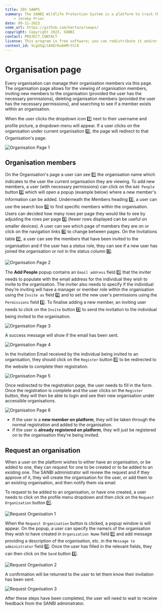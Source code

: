 ```yaml
---
title: IDS SAWPS
summary: The SANBI Wildlife Protection System is a platform to track the population levels of endangered wildlife.
    - Jeremy Prior
date: 09-11-2023
some_url: https://github.com/kartoza/sawps/
copyright: Copyright 2023, SANBI
contact: PROJECT_CONTACT
license: This program is free software; you can redistribute it and/or modify it under the terms of the GNU Affero General Public License as published by the Free Software Foundation; either version 3 of the License, or (at your option) any later version.
context_id: VLgUSgLtA4Qr6uA4MrtCCA
---
```


# Organisation page

Every organisation can manage their organisation members via this page. The organisation page allows for the viewing of organisation members, inviting new members to the organisation (provided the user has the necessary permissions), deleting organisation members (provided the user has the necessary permissions), and searching to see if a member exists within an organisation.

When the user clicks the dropdown icon 1️⃣ next to their username and profile picture, a dropdown menu will appear. If a user clicks on the organisation under current organisation 2️⃣, the page will redirect to that Organisation's page.

![Organisation Page 1](./img/organisation-page-1.png)

## Organisation members

On the Organisation's page a user can see 1️⃣ the organisation name which indicates to the user the current organisation they are viewing. To add new members, a user (with necessary permissions) can click on the `Add People` button 2️⃣ which will open a popup (example below) where a new member's information can be added. Underneath the Members heading 3️⃣, a user can use the search box 4️⃣ to find specific members within the organisation. Users can decided how many rows per page they would like to see by adjusting the rows per page 5️⃣ (fewer rows displayed can be useful on smaller devices). A user can see which page of members they are on or click on the navigation links 6️⃣ to change between pages. On the Invitations table 7️⃣, a user can see the members that have been invited to the organisation and if the user has a *status* role, they can see if a new user has joined the organisation or not in the status column 8️⃣.

![Organisation Page 2](./img/organisation-page-2.png)

The **Add People** popup contains an `Email address` field 1️⃣ that the inviter needs to populate with the email address for the individual they wish to invite to the organisation. The inviter also needs to specify if the individual they’re inviting will have a manager or member role within the organisation using the `Invite as` field 2️⃣ and to set the new user's permissions using the `Permissions` field 3️⃣. To finalise adding a new member, an inviting user needs to click on the `Invite` button 4️⃣ to send the invitation to the individual being invited to the organisation.

![Organisation Page 3](./img/organisation-page-3.png)

A success message will show if the email has been sent.

![Organisation Page 4](./img/organisation-page-4.png)

In the Invitation Email received by the individual being invited to an organisation, they should click on the `Register` button 1️⃣ to be redirected to the website to complete their registration.

![Organisation Page 5](./img/organisation-page-5.png)

Once redirected to the registration page, the user needs to fill in the form. Once the registration is complete and the user clicks on the `Register` button, they will then be able to login and see their new organisation under accessible organisations.

![Organisation Page 6](./img/organisation-page-6.png)

* If the user is a **new member on platform**, they will be taken through the normal registration and added to the organisation.
* If the user is **already registered on platform**, they will just be registered on to the organisation they're being invited.

## Request an organisation

When a user on the platform wishes to either have an organisation, or be added to one, they can request for one to be created or to be added to an existing one. The SANBI administrator will review the request and if they approve of it, they will create the organisation for the user, or add them to an existing organisation, and then notify them via email.

To request to be added to an organisation, or have one created, a user needs to click on the profile menu dropdown and then click on the `Request Organisation` button 1️⃣.

![Request Organisation 1](./img/request-organisation-1.png)

When the `Request Organisation` button is clicked, a popup window is will appear. On the popup, a user can specify the name/s of the organisation they wish to have created in `Organization Name` field 1️⃣ and add message providing a description of the organisation, etc. in the `Message to administrator` field 2️⃣. Once the user has filled in the relevant fields, they can then click on the `Send` button 3️⃣.

![Request Organisation 2](./img/request-organisation-2.png)

A confirmation will be returned to the user to let them know their invitation has been sent.

![Request Organisation 3](./img/request-organisation-3.png)

After these steps have been completed, the user will need to wait to receive feedback from the SANBI administrator.
